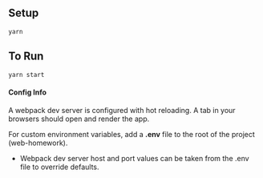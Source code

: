 ## Setup

    yarn


## To Run

    yarn start

#### Config Info
A webpack dev server is configured with hot reloading. A tab in your browsers should open and render the app.

For custom environment variables, add a **.env** file to the root of the project (web-homework).
  - Webpack dev server host and port values can be taken from the .env file to override defaults.
